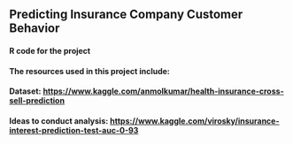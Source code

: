 ## Predicting Insurance Company Customer Behavior ##

#### R code for the project

#### The resources used in this project include:
#### Dataset: https://www.kaggle.com/anmolkumar/health-insurance-cross-sell-prediction
#### Ideas to conduct analysis: https://www.kaggle.com/virosky/insurance-interest-prediction-test-auc-0-93
